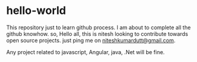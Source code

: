 # hello-world
This repository just to learn github process.
I am about to complete all the github knowhow.
so,
Hello all, this is nitesh looking to contribute towards open source projects.
just ping me on niteshkumardutt@gmail.com.

Any project related to javascript, Angular, java, .Net will be fine.
